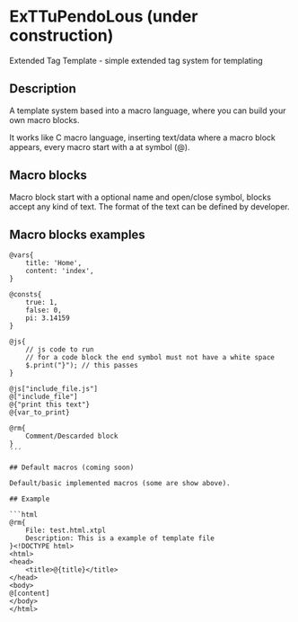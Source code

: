 # ExTTuPendoLous (under construction)
Extended Tag Template - simple extended tag system for templating

## Description

A template system based into a macro language, where you can build your own macro blocks.

It works like C macro language, inserting text/data where a macro block appears, every macro start with
a at symbol (@).

## Macro blocks

Macro block start with a optional name and open/close symbol, blocks accept any kind of text. The format
of the text can be defined by developer.

## Macro blocks examples

```
@vars{
	title: 'Home',
	content: 'index',
}

@consts{
	true: 1,
	false: 0,
	pi: 3.14159
}

@js{
	// js code to run
	// for a code block the end symbol must not have a white space
	$.print("}"); // this passes
}

@js["include_file.js"]
@["include_file"]
@{"print this text"}
@{var_to_print}

@rm{
	Comment/Descarded block
}
´´´

## Default macros (coming soon)

Default/basic implemented macros (some are show above). 

## Example

```html
@rm{
	File: test.html.xtpl
	Description: This is a example of template file
}<!DOCTYPE html>
<html>
<head>
	<title>@{title}</title>
</head>
<body>
@[content]
</body>
</html>
```